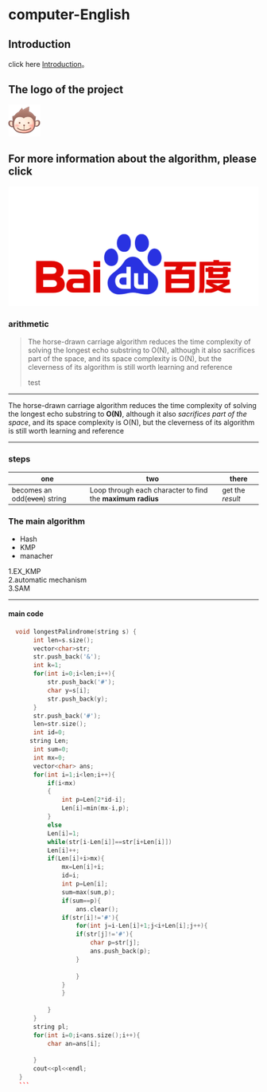 # computer-English
##  Introduction
click here [Introduction](iNTRO.md)。
## The logo of the project
![picture](001.png)
## For more information about the algorithm, please click
[![baidu](baidu.png)](https://baidu.com.cn)  

### arithmetic
    
> The horse-drawn carriage algorithm reduces the time complexity of solving the longest echo substring to O(N), although it also sacrifices part of the space, and its space complexity is O(N), but the cleverness of its algorithm is still worth learning and reference
> 
>test  <br> 

<hr/>

The horse-drawn carriage algorithm reduces the time complexity of solving the longest echo substring to **O(N)**, although it also *sacrifices part of the space*, and its space complexity is O(N), but the cleverness of its algorithm is still worth learning and reference

<hr/>  


###  steps

| one | two | there |
| ------ | ------ | ------ |
| becomes an odd(~~even~~) string | Loop through each character to find the **maximum radius** |get the *result* |

### The main algorithm
- Hash
- KMP
- manacher
  
1.EX_KMP  
2.automatic mechanism  
3.SAM
_________________________________________________________________________________________________________________________________________________________________________________
#### main code

 ``` C++
   void longestPalindrome(string s) {
        int len=s.size();
        vector<char>str;
        str.push_back('&');
        int k=1;
        for(int i=0;i<len;i++){
            str.push_back('#');
            char y=s[i];
            str.push_back(y);
        }
        str.push_back('#');
        len=str.size();
        int id=0;
       string Len;
        int sum=0;
        int mx=0;
        vector<char> ans;
        for(int i=1;i<len;i++){
            if(i<mx)
            {
                int p=Len[2*id-i];
                Len[i]=min(mx-i,p);
            }
            else
            Len[i]=1;
            while(str[i-Len[i]]==str[i+Len[i]])
            Len[i]++;
            if(Len[i]+i>mx){
                mx=Len[i]+i;
                id=i;
                int p=Len[i];
                sum=max(sum,p);
                if(sum==p){
                	ans.clear();
                if(str[i]!='#'){
                    for(int j=i-Len[i]+1;j<i+Len[i];j++){
                    if(str[j]!='#'){
                    	char p=str[j];
                    	ans.push_back(p);
                    }
                    
                    }
                }
                }
                
            }
        }
        string pl;
        for(int i=0;i<ans.size();i++){
        	char an=ans[i];
        	  
        }
        cout<<pl<<endl;
    }
    ```

    
    
    




